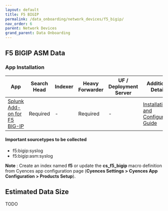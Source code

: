 ```yaml
---
layout: default
title: F5 BIGIP
permalink: /data_onboarding/network_devices/f5_bigip/
nav_order: 6
parent: Network Devices
grand_parent: Data Onboarding
---
```


## **F5 BIGIP ASM Data**

### App Installation

| App |  Search Head  | Indexer | Heavy Forwarder | UF / Deployment Server | Additional Details |
| ---- | ------ | ------------ | -------------- | -------------------- | ------ |
| [Splunk Add-on for F5 BIG-IP](https://splunkbase.splunk.com/app/2680/) | Required | - | Required | - | [Installation and Configuration Guide](https://splunkbase.splunk.com/app/2680/#/details) |

#### Important sourcetypes to be collected
* f5:bigip:syslog
* f5:bigip:asm:syslog

**Note** : Create an index named **f5** or update the **cs_f5_bigip** macro definition from Cyences app configuration page (**Cyences Settings > Cyences App Configuration > Products Setup**).


## Estimated Data Size
TODO